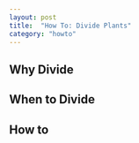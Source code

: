 ```yaml
---
layout: post
title:  "How To: Divide Plants"
category: "howto"
---
```


## Why Divide

## When to Divide

## How to